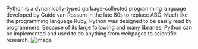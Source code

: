 Python is a dynamically-typed garbage-collected programming language developed by Guido van Rossum in the late 80s to replace ABC. Much like the programming language Ruby, Python was designed to be easily read by programmers. Because of its large following and many libraries, Python can be implemented and used to do anything from webpages to scientific research.
![image](https://github.com/user-attachments/assets/29d0acff-a73a-4364-9175-536959cba21b)
